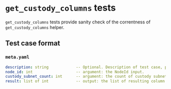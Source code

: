 # `get_custody_columns` tests

`get_custody_columns` tests provide sanity check of the correntness of `get_custody_columns` helper.

## Test case format

### `meta.yaml`

```yaml
description: string            -- Optional. Description of test case, purely for debugging purposes.
node_id: int                   -- argument: the NodeId input.
custody_subnet_count: int      -- argument: the count of custody subnets.
result: list of int            -- output: the list of resulting column indices.
```
